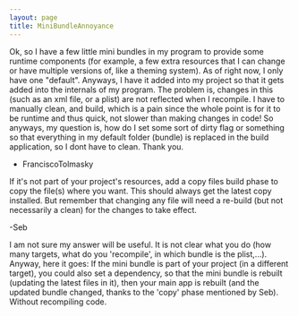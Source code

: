 ```yaml
---
layout: page
title: MiniBundleAnnoyance
---
```


Ok, so I have a few little mini bundles in my program to provide some runtime components (for example, a few extra resources that I can change or have multiple versions of, like a theming system).  As of right now, I only have one "default".  Anyways, I have it added into my project so that it gets added into the internals of my program.  The problem is, changes in this (such as an xml file, or a plist) are not reflected when I recompile.  I have to manually clean, and build, which is a pain since the whole point is for it to be runtime and thus quick, not slower than making changes in code!  So anyways, my question is, how do I set some sort of dirty flag or something so that everything in my default folder (bundle) is replaced in the build application, so I dont have to clean.  Thank you.

- FranciscoTolmasky

If it's not part of your project's resources, add a copy files build phase to copy the file(s) where you want. This should always get the latest copy installed. But remember that changing any file will need a re-build (but not necessarily a clean) for the changes to take effect.

-Seb

I am not sure my answer will be useful. It is not clear what you do (how many targets, what do you 'recompile', in which bundle is the plist,...).
Anyway, here it goes:
If the mini bundle is part of your project (in a different target), you could also set a dependency, so that the mini bundle is rebuilt (updating the latest files in it), then your main app is rebuilt (and the updated bundle changed, thanks to the 'copy' phase mentioned by Seb). Without recompiling code.

